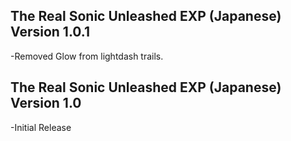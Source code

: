 

## The Real Sonic Unleashed EXP (Japanese) Version 1.0.1
-Removed Glow from lightdash trails.


## The Real Sonic Unleashed EXP (Japanese) Version 1.0
-Initial Release